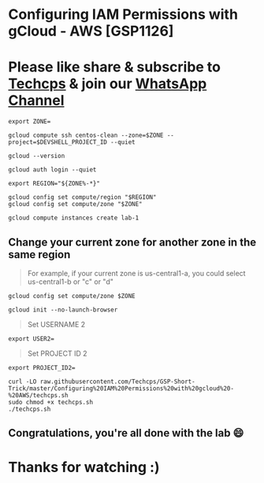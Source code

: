 
# Configuring IAM Permissions with gCloud - AWS [GSP1126]

# Please like share & subscribe to [Techcps](https://www.youtube.com/@techcps) & join our [WhatsApp Channel](https://whatsapp.com/channel/0029Va9nne147XeIFkXYv71A)


```
export ZONE=
```

```
gcloud compute ssh centos-clean --zone=$ZONE --project=$DEVSHELL_PROJECT_ID --quiet
```

```
gcloud --version

gcloud auth login --quiet
```

```
export REGION="${ZONE%-*}"

gcloud config set compute/region "$REGION"
gcloud config set compute/zone "$ZONE"

gcloud compute instances create lab-1
```

## Change your current zone for another zone in the same region
>  For example, if your current zone is us-central1-a, you could select us-central1-b or "c" or "d"

```
gcloud config set compute/zone $ZONE
```

```
gcloud init --no-launch-browser
```

> Set USERNAME 2
```
export USER2=
```

> Set PROJECT ID 2
```
export PROJECT_ID2=
```

```
curl -LO raw.githubusercontent.com/Techcps/GSP-Short-Trick/master/Configuring%20IAM%20Permissions%20with%20gcloud%20-%20AWS/techcps.sh
sudo chmod +x techcps.sh
./techcps.sh
```


## Congratulations, you're all done with the lab 😄

# Thanks for watching :)


